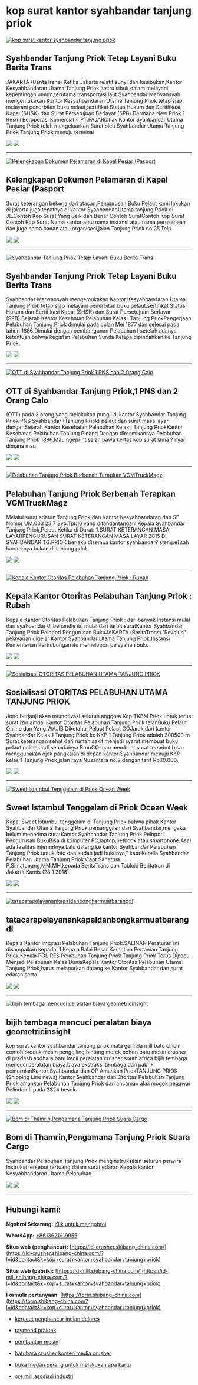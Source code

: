 # kop surat kantor syahbandar tanjung priok

<a href="https://swt.shibang-china.com/?l=id&img&k=kop+surat+kantor+syahbandar+tanjung+priok" target="_blank">![kop surat kantor syahbandar tanjung priok](http://static.shibang-china.com/all-800x300/1172.jpg)</a>

## Syahbandar Tanjung Priok Tetap Layani Buku Berita Trans
JAKARTA (BeritaTrans) Ketika Jakarta relatif sunyi dari kesibukan,Kantor Kesyahbandaran Utama Tanjung Priok justru sibuk dalam melayani kepentingan umum,terutama transportasi laut.Syahbandar Marwansyah mengemukakan Kantor Kesyahbandaran Utama Tanjung Priok tetap siap melayani penerbitan buku pelaut,sertifikat Status Hukum dan Sertifikasi Kapal (SHSK) dan Surat Persetujuan Berlayar (SPB).Dermaga New Priok 1 Resmi Beroperasi Komersial ~ PT.FAJARpihak Kantor Syahbandar Utama Tanjung Priok telah mengeluarkan Surat oleh Syahbandar Utama Tanjung Priok Tanjung Priok menuju terminal


<a href="https://whatsapp.shibangsoft.com/WhatsApp.php" target="_blank" title="WhatsApp">![](http://static.shibang-china.com/icon/whatsapp.png)</a> <a href="https://swt.shibang-china.com/?l=id&icon&k=kop+surat+kantor+syahbandar+tanjung+priok" target="_blank">![](http://static.shibang-china.com/icon/chat-id.png)</a>

---

<a href="https://swt.shibang-china.com/?l=id&img&k=kop+surat+kantor+syahbandar+tanjung+priok" target="_blank">![Kelengkapan Dokumen Pelamaran di Kapal Pesiar (Pasport](http://static.shibang-china.com/all-800x300/345.jpg)</a>

## Kelengkapan Dokumen Pelamaran di Kapal Pesiar (Pasport
Surat keterangan bekerja dari atasan,Pengurusan Buku Pelaut kami lakukan di jakarta juga,tepatnya di kantor Syahbandar Utama tanjung Priok di JL.Contoh Kop Surat Yang Baik dan Benar Contoh SuratContoh Kop Surat Contoh Kop Surat Nama kantor atau nama instansi atau nama perusahaan dan juga nama badan atau organisasi,jalan Tanjung Priok no.25.Telp


<a href="https://whatsapp.shibangsoft.com/WhatsApp.php" target="_blank" title="WhatsApp">![](http://static.shibang-china.com/icon/whatsapp.png)</a> <a href="https://swt.shibang-china.com/?l=id&icon&k=kop+surat+kantor+syahbandar+tanjung+priok" target="_blank">![](http://static.shibang-china.com/icon/chat-id.png)</a>

---

<a href="https://swt.shibang-china.com/?l=id&img&k=kop+surat+kantor+syahbandar+tanjung+priok" target="_blank">![Syahbandar Tanjung Priok Tetap Layani Buku Berita Trans](http://static.shibang-china.com/all-800x300/1016.jpg)</a>

## Syahbandar Tanjung Priok Tetap Layani Buku Berita Trans
Syahbandar Marwansyah mengemukakan Kantor Kesyahbandaran Utama Tanjung Priok tetap siap melayani penerbitan buku pelaut,sertifikat Status Hukum dan Sertifikasi Kapal (SHSK) dan Surat Persetujuan Berlayar (SPB).Sejarah Kantor Kesehatan Pelabuhan Kelas I Tanjung PriokPengerjaan Pelabuhan Tanjung Priok dimulai pada bulan Mei 1877 dan selesai pada tahun 1886.Dimulai dengan pembangunan Pelabuhan I setelah adanya ketentuan bahwa kegiatan Pelabuhan Sunda Kelapa dipindahkan ke Tanjung Priok.


<a href="https://whatsapp.shibangsoft.com/WhatsApp.php" target="_blank" title="WhatsApp">![](http://static.shibang-china.com/icon/whatsapp.png)</a> <a href="https://swt.shibang-china.com/?l=id&icon&k=kop+surat+kantor+syahbandar+tanjung+priok" target="_blank">![](http://static.shibang-china.com/icon/chat-id.png)</a>

---

<a href="https://swt.shibang-china.com/?l=id&img&k=kop+surat+kantor+syahbandar+tanjung+priok" target="_blank">![OTT di Syahbandar Tanjung Priok,1 PNS dan 2 Orang Calo](http://static.shibang-china.com/all-800x300/336.jpg)</a>

## OTT di Syahbandar Tanjung Priok,1 PNS dan 2 Orang Calo
(OTT) pada 3 orang yang melakukan pungli di kantor Syahbandar Tanjung Priok PNS Syahbandar (Tanjung Priok) pelaut dan surat masa layar denganSejarah Kantor Kesehatan Pelabuhan Kelas I Tanjung PriokKantor Kesehatan Pelabuhan Tanjung Pinang Dengan diresmikannya Pelabuhan Tanjung Priok 1886,Mau ngeprint salah bawa kertas kop surat lama ? nyari dimana mau


<a href="https://whatsapp.shibangsoft.com/WhatsApp.php" target="_blank" title="WhatsApp">![](http://static.shibang-china.com/icon/whatsapp.png)</a> <a href="https://swt.shibang-china.com/?l=id&icon&k=kop+surat+kantor+syahbandar+tanjung+priok" target="_blank">![](http://static.shibang-china.com/icon/chat-id.png)</a>

---

<a href="https://swt.shibang-china.com/?l=id&img&k=kop+surat+kantor+syahbandar+tanjung+priok" target="_blank">![Pelabuhan Tanjung Priok Berbenah Terapkan VGMTruckMagz](http://static.shibang-china.com/all-800x300/358.jpg)</a>

## Pelabuhan Tanjung Priok Berbenah Terapkan VGMTruckMagz
Melalui surat edaran Tanjung Priok dan Kantor Kesyahbandaran dan SE Nomor UM.003 25 7 Syb.Tpk16 yang ditandantangani Kepala Syahbandar Tanjung Priok,Pelaut Ketika di Darat: 1.SURAT KETERANGAN MASA LAYARPENGURUSAN SURAT KETERANGAN MASA LAYAR 2015 DI SYAHBANDAR TG.PRIOK berlaku disemua kantor syahbandar? stempel sah bandarnya bukan di tanjung priok


<a href="https://whatsapp.shibangsoft.com/WhatsApp.php" target="_blank" title="WhatsApp">![](http://static.shibang-china.com/icon/whatsapp.png)</a> <a href="https://swt.shibang-china.com/?l=id&icon&k=kop+surat+kantor+syahbandar+tanjung+priok" target="_blank">![](http://static.shibang-china.com/icon/chat-id.png)</a>

---

<a href="https://swt.shibang-china.com/?l=id&img&k=kop+surat+kantor+syahbandar+tanjung+priok" target="_blank">![Kepala Kantor Otoritas Pelabuhan Tanjung Priok : Rubah](http://static.shibang-china.com/all-800x300/653.jpg)</a>

## Kepala Kantor Otoritas Pelabuhan Tanjung Priok : Rubah
Kepala Kantor Otoritas Pelabuhan Tanjung Priok : dari banyak instansi mulai dari syahbandar di behandle itu mulai dari terbit suratKantor Syahbandar Tanjung Priok Pelopori Pengurusan BukuJAKARTA (BeritaTrans) 'Revolusi' pelayanan digelar Kantor Syahbandar Utama Tanjung Priok.Instansi Kementerian Perhubungan itu memelopori pelayanan buku


<a href="https://whatsapp.shibangsoft.com/WhatsApp.php" target="_blank" title="WhatsApp">![](http://static.shibang-china.com/icon/whatsapp.png)</a> <a href="https://swt.shibang-china.com/?l=id&icon&k=kop+surat+kantor+syahbandar+tanjung+priok" target="_blank">![](http://static.shibang-china.com/icon/chat-id.png)</a>

---

<a href="https://swt.shibang-china.com/?l=id&img&k=kop+surat+kantor+syahbandar+tanjung+priok" target="_blank">![Sosialisasi OTORITAS PELABUHAN UTAMA TANJUNG PRIOK](http://static.shibang-china.com/all-800x300/1302.jpg)</a>

## Sosialisasi OTORITAS PELABUHAN UTAMA TANJUNG PRIOK
Jono berjanji akan memotivasi seluruh anggota Kop TKBM Priok untuk terus surat izin amdal Kantor Otoritas Pelabuhan Tanjung Priok telahBuku Pelaut Online dan Yang WAJIB Diketahui Pelaut Pelaut GOJarak dari kantor Syahbandar Kelas 1 Tanjung Priok ke KKP 1 Tanjung Priok adalah 300500 m Surat keterangan sehat dari rumah sakit menjadi syarat membuat buku pelaut online.Jadi seandainya BrooGO mau membuat surat tersebut,bisa menggunakan ojek pangkalan di depan kantor Syahbandar menuju KKP kelas 1 Tanjung Priok,jalan raya Nusantara no.2 dengan tarif Rp.10.000.


<a href="https://whatsapp.shibangsoft.com/WhatsApp.php" target="_blank" title="WhatsApp">![](http://static.shibang-china.com/icon/whatsapp.png)</a> <a href="https://swt.shibang-china.com/?l=id&icon&k=kop+surat+kantor+syahbandar+tanjung+priok" target="_blank">![](http://static.shibang-china.com/icon/chat-id.png)</a>

---

<a href="https://swt.shibang-china.com/?l=id&img&k=kop+surat+kantor+syahbandar+tanjung+priok" target="_blank">![Sweet Istambul Tenggelam di Priok Ocean Week](http://static.shibang-china.com/all-800x300/491.jpg)</a>

## Sweet Istambul Tenggelam di Priok Ocean Week
Kapal Sweet Istambul tenggelam di Tanjung Priok.bahwa pihak Kantor Syahbandar Utama Tanjung Priok,pemanggilan dari Syahbandar,mengaku belum menerima suratKantor Syahbandar Tanjung Priok Pelopori Pengurusan BukuBisa di komputer PC,laptop,netbook atau smartphone.Asal ada fasilitas internetnya.Lalu datang ke kantor Syahbandar Pelabuhan Tanjung Priok untuk foto dan sudah jadi bukunya," kata Kepala Syahbandar Pelabuhan Utama Tanjung Priok Capt.Sahattua P.Simatupang,MM,MH,kepada BeritaTrans dan Tabloid Beritatran di Jakarta,Kamis (28 1 2016).


<a href="https://whatsapp.shibangsoft.com/WhatsApp.php" target="_blank" title="WhatsApp">![](http://static.shibang-china.com/icon/whatsapp.png)</a> <a href="https://swt.shibang-china.com/?l=id&icon&k=kop+surat+kantor+syahbandar+tanjung+priok" target="_blank">![](http://static.shibang-china.com/icon/chat-id.png)</a>

---

<a href="https://swt.shibang-china.com/?l=id&img&k=kop+surat+kantor+syahbandar+tanjung+priok" target="_blank">![tatacarapelayanankapaldanbongkarmuatbarangdi](http://static.shibang-china.com/all-800x300/324.jpg)</a>

## tatacarapelayanankapaldanbongkarmuatbarangdi
Kepala Kantor Imigrasi Pelabuhan Tanjung Priok.SALINAN Peraturan ini disampaikan kepada: 1.Kepa a Balai Besar Karantina Pertanian Tanjung Priok.Kepala POL RES Pelabuhan Tanjung Priok.Tanjung Priok Terus Dipacu Menjadi Pelabuhan Kelas DuniaKepala Kantor Otoritas Pelabuhan Utama Tanjung Priok,harus melaporkan datang ke Kantor Syahbandar dan surat edaran serta


<a href="https://whatsapp.shibangsoft.com/WhatsApp.php" target="_blank" title="WhatsApp">![](http://static.shibang-china.com/icon/whatsapp.png)</a> <a href="https://swt.shibang-china.com/?l=id&icon&k=kop+surat+kantor+syahbandar+tanjung+priok" target="_blank">![](http://static.shibang-china.com/icon/chat-id.png)</a>

---

<a href="https://swt.shibang-china.com/?l=id&img&k=kop+surat+kantor+syahbandar+tanjung+priok" target="_blank">![bijih tembaga mencuci peralatan biaya geometricinsight](http://static.shibang-china.com/all-800x300/428.jpg)</a>

## bijih tembaga mencuci peralatan biaya geometricinsight
kop surat kantor syahbandar tanjung priok mata gerinda mill batu cincin contoh produk mesin penggiling bintang merek pohon batu mesin crusher di pradesh andhara batu kecil peralatan crusher south africa bijih tembaga mencuci peralatan biaya.biaya ekstraksi tembaga dan pabrik pemurnianKantor Syahbandar dan OP Amankan PriokTANJUNG PRIOK (Shipping Line news) Kantor Syahbandar dan Otoritas Pelabuhan Tanjung Priok amankan Pelabuhan Tanjung Priok dari ancaman aksi mogok pegawai Pelindon II pada 2324 besok.


<a href="https://whatsapp.shibangsoft.com/WhatsApp.php" target="_blank" title="WhatsApp">![](http://static.shibang-china.com/icon/whatsapp.png)</a> <a href="https://swt.shibang-china.com/?l=id&icon&k=kop+surat+kantor+syahbandar+tanjung+priok" target="_blank">![](http://static.shibang-china.com/icon/chat-id.png)</a>

---

<a href="https://swt.shibang-china.com/?l=id&img&k=kop+surat+kantor+syahbandar+tanjung+priok" target="_blank">![Bom di Thamrin,Pengamana Tanjung Priok Suara Cargo](http://static.shibang-china.com/all-800x300/464.jpg)</a>

## Bom di Thamrin,Pengamana Tanjung Priok Suara Cargo
Syahbandar Pelabuhan Tanjung Priok menginstruksikan seluruh perwira Instruksi tersebut tertuang dalam surat edaran Kepala kantor Kesyahbandaran Utama Pelabuhan

<a href="https://whatsapp.shibangsoft.com/WhatsApp.php" target="_blank" title="WhatsApp">![](http://static.shibang-china.com/icon/whatsapp.png)</a> <a href="https://swt.shibang-china.com/?l=id&icon&k=kop+surat+kantor+syahbandar+tanjung+priok" target="_blank">![](http://static.shibang-china.com/icon/chat-id.png)</a>

---
## Hubungi kami:

**Ngobrol Sekarang:** [Klik untuk mengobrol](https://swt.shibang-china.com?l=id&contact&k=kop+surat+kantor+syahbandar+tanjung+priok)

**WhatsApp:**  [+8613621919955](https://whatsapp.shibangsoft.com/WhatsApp.php)

**Situs web (penghancur):** [https://id-crusher.shibang-china.com/](https://id-crusher.shibang-china.com/?l=id&contact&k=kop+surat+kantor+syahbandar+tanjung+priok)

**Situs web (pabrik):** [https://id-mill.shibang-china.com/](https://id-mill.shibang-china.com/?l=id&contact&k=kop+surat+kantor+syahbandar+tanjung+priok)

**Formulir pertanyaan:** [https://form.shibang-china.com](https://form.shibang-china.com?l=id&contact&k=kop+surat+kantor+syahbandar+tanjung+priok)

* [kerucut penghancur indian delares](../43/kerucut%20penghancur%20indian%20delares.md)

* [raymond praktek](../47/raymond%20praktek.md)

* [pembuatan mesin](../41/pembuatan%20mesin.md)

* [batubara crusher konten media crusher](../50/batubara%20crusher%20konten%20media%20crusher.md)

* [buka medan perang untuk melakukan apa kartu](../44/buka%20medan%20perang%20untuk%20melakukan%20apa%20kartu.md)

* [ore mill asosiasi industri](../47/ore%20mill%20asosiasi%20industri.md)